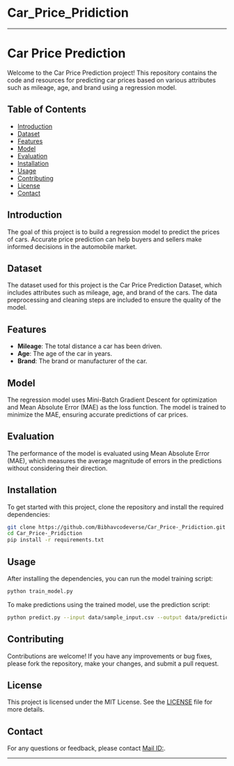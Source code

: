 # Car_Price_Pridiction


---

# Car Price Prediction

Welcome to the Car Price Prediction project! This repository contains the code and resources for predicting car prices based on various attributes such as mileage, age, and brand using a regression model. 

## Table of Contents
- [Introduction](#introduction)
- [Dataset](#dataset)
- [Features](#features)
- [Model](#model)
- [Evaluation](#evaluation)
- [Installation](#installation)
- [Usage](#usage)
- [Contributing](#contributing)
- [License](#license)
- [Contact](#contact)

## Introduction
The goal of this project is to build a regression model to predict the prices of cars. Accurate price prediction can help buyers and sellers make informed decisions in the automobile market.

## Dataset
The dataset used for this project is the Car Price Prediction Dataset, which includes attributes such as mileage, age, and brand of the cars. The data preprocessing and cleaning steps are included to ensure the quality of the model.

## Features
- **Mileage**: The total distance a car has been driven.
- **Age**: The age of the car in years.
- **Brand**: The brand or manufacturer of the car.

## Model
The regression model uses Mini-Batch Gradient Descent for optimization and Mean Absolute Error (MAE) as the loss function. The model is trained to minimize the MAE, ensuring accurate predictions of car prices.

## Evaluation
The performance of the model is evaluated using Mean Absolute Error (MAE), which measures the average magnitude of errors in the predictions without considering their direction.

## Installation
To get started with this project, clone the repository and install the required dependencies:

```bash
git clone https://github.com/Bibhavcodeverse/Car_Price-_Pridiction.git
cd Car_Price-_Pridiction
pip install -r requirements.txt
```

## Usage
After installing the dependencies, you can run the model training script:

```bash
python train_model.py
```

To make predictions using the trained model, use the prediction script:

```bash
python predict.py --input data/sample_input.csv --output data/predictions.csv
```

## Contributing
Contributions are welcome! If you have any improvements or bug fixes, please fork the repository, make your changes, and submit a pull request.

## License
This project is licensed under the MIT License. See the [LICENSE](LICENSE) file for more details.

## Contact
For any questions or feedback, please contact [Mail ID:](mailto:bibhavkumar05@gmail.com).

---


